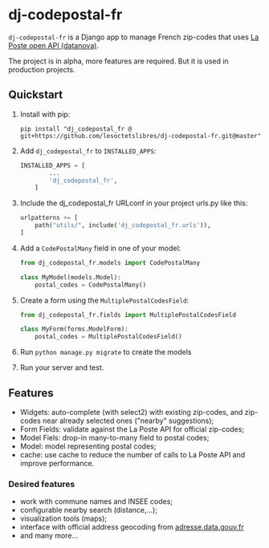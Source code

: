 # dj-codepostal-fr

`dj-codepostal-fr` is a Django app to manage French zip-codes that uses [La Poste open API (datanova)](https://datanova.laposte.fr/explore/).

The project is in alpha, more features are required. But it is used in production projects.


## Quickstart

1. Install with pip:

    ```shell
    pip install "dj_codepostal_fr @ git+https://github.com/lesoctetslibres/dj-codepostal-fr.git@master"
    ```

2. Add `dj_codepostal_fr` to `INSTALLED_APPS`:

    ```py
    INSTALLED_APPS = [
            ...
            'dj_codepostal_fr',
        ]
    ```

3. Include the dj_codepostal_fr URLconf in your project urls.py like this:

    ```py
    urlpatterns += [
        path("utils/", include('dj_codepostal_fr.urls')),
    ]
    ```

4. Add a `CodePostalMany` field in one of your model:

   ```py
   from dj_codepostal_fr.models import CodePostalMany

   class MyModel(models.Model):
       postal_codes = CodePostalMany()
    ```

5. Create a form using the `MultiplePostalCodesField`:

    ```py
    from dj_codepostal_fr.fields import MultiplePostalCodesField

    class MyForm(forms.ModelForm):
        postal_codes = MultiplePostalCodesField()

    ```

6. Run `python manage.py migrate` to create the models
7. Run your server and test.

## Features

* Widgets: auto-complete (with select2) with existing zip-codes, and zip-codes near already selected ones ("nearby" suggestions);
* Form Fields: validate against the La Poste API for official zip-codes;
* Model Fiels: drop-in many-to-many field to postal codes;
* Model: model representing postal codes;
* cache: use cache to reduce the number of calls to La Poste API and improve performance.

### Desired features

* work with commune names and INSEE codes;
* configurable nearby search (distance,...);
* visualization tools (maps);
* interface with official address geocoding from [adresse.data.gouv.fr](https://adresse.data.gouv.fr/api-doc/adresse)
* and many more...
